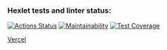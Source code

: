 ### Hexlet tests and linter status:

[![Actions Status](https://github.com/FTSx0/frontend-project-11/actions/workflows/hexlet-check.yml/badge.svg)](https://github.com/FTSx0/frontend-project-11/actions)
[![Maintainability](https://api.codeclimate.com/v1/badges/56c7d5e11cc75a36579c/maintainability)](https://codeclimate.com/github/FTSx0/frontend-project-11/maintainability)
[![Test Coverage](https://api.codeclimate.com/v1/badges/56c7d5e11cc75a36579c/test_coverage)](https://codeclimate.com/github/FTSx0/frontend-project-11/test_coverage)

[Vercel](https://frontend-project-11-q395.vercel.app/)
